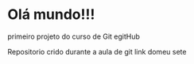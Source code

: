 # Olá mundo!!!
 primeiro projeto do curso de Git egitHub
 
Repositorio crido durante a aula de git
link domeu sete

